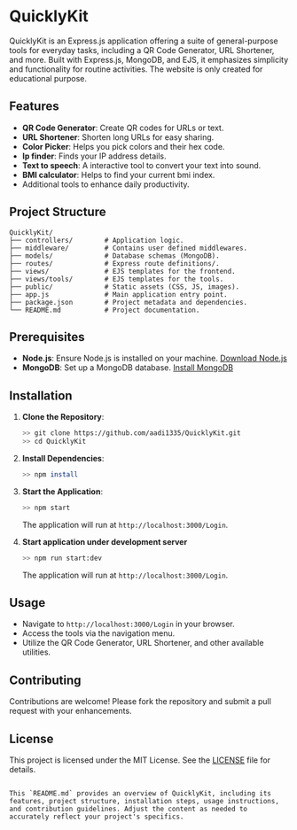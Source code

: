 # QuicklyKit

QuicklyKit is an Express.js application offering a suite of general-purpose tools for everyday tasks,
including a QR Code Generator, URL Shortener, and more. Built with Express.js, MongoDB, and EJS, it emphasizes simplicity and functionality for routine activities. The website is only created for educational purpose.

## Features

- **QR Code Generator**: Create QR codes for URLs or text.
- **URL Shortener**: Shorten long URLs for easy sharing.
- **Color Picker**: Helps you pick colors and their hex code.
- **Ip finder**: Finds your IP address details.
- **Text to speech**: A interactive tool to convert your text into sound.
- **BMI calculator**: Helps to find your current bmi index.
- Additional tools to enhance daily productivity.

## Project Structure

```plaintext
QuicklyKit/
├── controllers/        # Application logic.
├── middleware/         # Contains user defined middlewares.
├── models/             # Database schemas (MongoDB).
├── routes/             # Express route definitions/.
├── views/              # EJS templates for the frontend.
├── views/tools/        # EJS templates for the tools.
├── public/             # Static assets (CSS, JS, images).
├── app.js              # Main application entry point.
├── package.json        # Project metadata and dependencies.
└── README.md           # Project documentation.
```

## Prerequisites

- **Node.js**: Ensure Node.js is installed on your machine. [Download Node.js](https://nodejs.org/)
- **MongoDB**: Set up a MongoDB database. [Install MongoDB](https://www.mongodb.com/try/download/community)

## Installation

1. **Clone the Repository**:

   ```bash
   >> git clone https://github.com/aadi1335/QuicklyKit.git
   >> cd QuicklyKit
   ```

2. **Install Dependencies**:

   ```bash
   >> npm install
   ```

4. **Start the Application**:

   ```bash
   >> npm start
   ```

   The application will run at `http://localhost:3000/Login`.

5. **Start application under development server**

   ```bash
   >> npm run start:dev
   ```

   The application will run at `http://localhost:3000/Login`.

## Usage

- Navigate to `http://localhost:3000/Login` in your browser.
- Access the tools via the navigation menu.
- Utilize the QR Code Generator, URL Shortener, and other available utilities.

## Contributing

Contributions are welcome! Please fork the repository and submit a pull request with your enhancements.

## License

This project is licensed under the MIT License. See the [LICENSE](LICENSE) file for details.
```

This `README.md` provides an overview of QuicklyKit, including its features, project structure, installation steps, usage instructions, and contribution guidelines. Adjust the content as needed to accurately reflect your project's specifics. 
